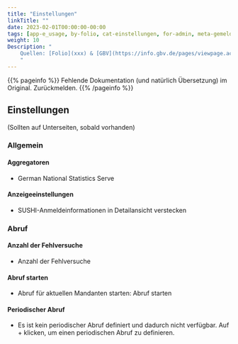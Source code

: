 ```yaml
---
title: "Einstellungen"
linkTitle: ""
date: 2023-02-01T00:00:00-00:00
tags: [app-e_usage, by-folio, cat-einstellungen, for-admin, meta-gemeldet_docsfolioorg]
weight: 10
Description: "
    Quellen: [Folio](xxx) & [GBV](https://info.gbv.de/pages/viewpage.action?pageId=851935503)
    "
---
```


{{% pageinfo %}}
Fehlende Dokumentation (und natürlich Übersetzung) im Original. Zurückmelden.
{{% /pageinfo %}}

## Einstellungen

(Sollten auf Unterseiten, sobald vorhanden)

### Allgemein

#### Aggregatoren

* German National Statistics Serve

#### Anzeigeeinstellungen

* SUSHI-Anmeldeinformationen in Detailansicht verstecken

### Abruf

#### Anzahl der Fehlversuche

* Anzahl der Fehlversuche

#### Abruf starten

* Abruf für aktuellen Mandanten starten: Abruf starten

#### Periodischer Abruf

* Es ist kein periodischer Abruf definiert und dadurch nicht verfügbar. Auf + klicken, um einen periodischen Abruf zu definieren.
